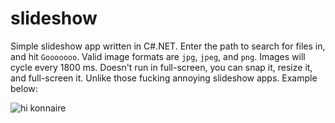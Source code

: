 slideshow
===

Simple slideshow app written in C#.NET. Enter the path to search for files in, and hit `Gooooooo`. Valid image 
formats are `jpg`, `jpeg`, and `png`. Images will cycle every 1800 ms. Doesn't run in full-screen, you can snap 
it, resize it, and full-screen it. Unlike those fucking annoying slideshow apps. Example below: 

![hi konnaire](http://i.imgur.com/JSEOo9J.jpg)
